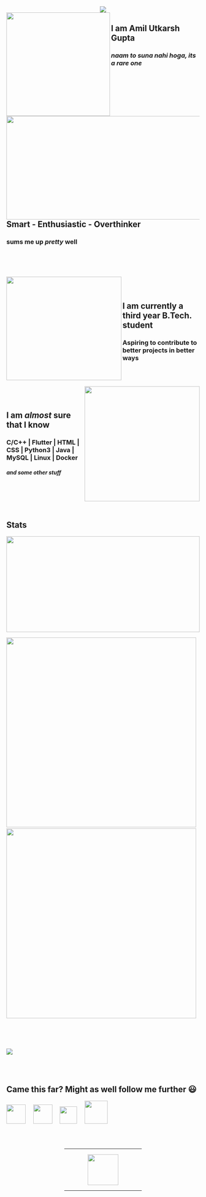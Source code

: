 <div align=center><img id=hello align=center src="https://media.giphy.com/media/Cg9oeBXqFayCq26ggf/giphy.gif" /></div>

<img id=shin-chan align=left height=270em src="https://media.giphy.com/media/SFRLNAQkWfRHIMNC3A/giphy.gif" />

## I am **Amil Utkarsh Gupta**
 ### _naam to suna nahi hoga, its a rare one_
 
<br /><br /><br />

<img id=kirito align=right height=270em width=4000em src="https://media.giphy.com/media/W63CLeKr6wXIOpbDdA/giphy.gif" />
<br /><br /><br />

## Smart - Enthusiastic - Overthinker
 ### sums me up _pretty_ well

<br /><br /><br />

<img id=work-pressure align=left height=270em width=300em src="https://media.giphy.com/media/kf8bMrmElVACLbFCDg/giphy.gif" />
<br /><br />

## I am currently a third year B.Tech. student
 ### Aspiring to contribute to better projects in better ways

<br /><br />

<img id=program-error height=300em width=300em align=right src="https://media.giphy.com/media/Ll22OhMLAlVDb8UQWe/giphy.gif" />

<br /><br />

## I am _almost_ sure that I know

### C/C++ | Flutter | HTML | CSS | Python3 | Java | MySQL | Linux | Docker
#### _and some other stuff_

<br /><br /><br /><br />

## Stats

<img id=lang-counts width=100% height=250em src="https://github-readme-stats.vercel.app/api/top-langs/?username=Amil-Gupta&langs_count=8&layout=compact&bg_color=2f3640&title_color=46736b&text_color=cbde9b&icon_color=6d127a&hide_border=true&hide=jupyter%20notebook,html" />

<br />

<p>
 <img id=github-stats width=495em src="https://github-readme-stats.vercel.app/api?username=Amil-Gupta&show_icons=true&theme=nord&count_private=true" />
 &nbsp;
 <img id=streak  width=495em src="https://github-readme-streak-stats.herokuapp.com/?user=Amil-Gupta&theme=nord" />
</p>

<br /><br /><br />

<img id=graph src="https://activity-graph.herokuapp.com/graph?username=Amil-Gupta&bg_color=281e30&color=fcfeff&line=166e3a&point=9FD410&hide_border=true">

<br /><br />

## Came this far? Might as well follow me further 😃

<a href="https://www.linkedin.com/in/amil-gupta-206b3a1a5/"><img height=50 src="https://media.giphy.com/media/HQTYdpx1yhxWpugAi2/giphy.gif" /></a>
&nbsp; &nbsp;
<a href="https://www.facebook.com/amil.gupta.01"><img height=50 src="https://media.giphy.com/media/K1K08nCJltl2ZqyE7a/giphy.gif" /></a>
&nbsp; &nbsp;
<a href="https://t.me/Amil_Gupta"><img height=45 src="https://media.giphy.com/media/ZcdZ7ldgeIhfesqA6E/giphy.gif" /></a>
&nbsp; &nbsp;
<a href="mailto: amiluguptaa@gmail.com"><img height=60 src="https://media.giphy.com/media/KxlbRn0HuTW7gZID83/giphy.gif" /></a>

<br /><br />

<div align=center>
 <hr width=40%/>
 <img id=bye height=80 src="https://media.giphy.com/media/LpA6p1GOZgcj4z4wiL/giphy.gif" />
 <hr width=40% />
</div>
